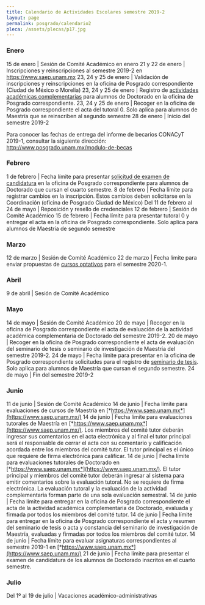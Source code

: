 ```yaml
---
title: Calendario de Actividades Escolares semestre 2019-2
layout: page
permalink: posgrado/calendario2
pleca: /assets/plecas/p17.jpg
---
```




### Enero

15 de enero | Sesión de Comité Académico en enero
21 y 22 de enero | Inscripciones y reinscripciones al semestre 2019-2 en <https://www.saep.unam.mx>
23, 24 y 25 de enero | Validación de inscripciones y reinscripciones en la oficina de Posgrado correspondiente (Ciudad de México o Morelia)
23, 24 y 25 de enero | Registro de [actividades académicas complementarias](/doctorado/actividades) para alumnos de Doctorado en la oficina de Posgrado correspondiente.
23, 24 y 25 de enero | Recoger en la oficina de Posgrado correspondiente el acta del tutoral 0. Solo aplica para alumnos de Maestría que se reinscriben al segundo semestre
28 de enero | Inicio del semestre 2019-2


Para conocer las fechas de entrega del informe de becarios CONACyT 2019-1, consultar la siguiente dirección: <http://www.posgrado.unam.mx/modulo-de-becas>


### Febrero

1 de febrero | Fecha límite para presentar [solicitud de examen de candidatura](/doctorado/candidatura) en la oficina de Posgrado correspondiente para alumnos de Doctorado que cursan el cuarto semestre.
8 de febrero | Fecha límite para registrar cambios en la inscripción. Estos cambios deben solicitarse en la Coordinación (oficina de Posgrado Ciudad de México)
Del 11 de febrero al 24 de mayo | Reposición y resello de credenciales
12 de febrero | Sesión de Comité Académico
15 de febrero | Fecha límite para presentar tutoral 0 y entregar el acta en la oficina de Posgrado correspondiente. Solo aplica para alumnos de Maestría de segundo semestre

### Marzo

12 de marzo | Sesión de Comité Académico
22 de marzo | Fecha límite para enviar propuestas de [cursos optativos](/academicos/convocatoria_cursos) para el semestre 2020-1.

### Abril

9 de abril | Sesión de Comité Académico

### Mayo

14 de mayo | Sesión de Comité Académico
20 de mayo | Recoger en la oficina de Posgrado correspondiente el acta de evaluación de la actividad académica complementaria de Doctorado del semestre 2019-2.
20 de mayo | Recoger en la oficina de Posgrado correspondiente el acta de evaluación del seminario de tesis o seminario de investigación de Maestría del semestre 2019-2.
24 de mayo | Fecha límite para presentar en la oficina de Posgrado correspondiente solicitudes para el registro de [seminario de tesis](/maestria/seminario_tesis). Solo aplica para alumnos de Maestría que cursan el segundo semestre.
24 de mayo | Fin del semestre 2019-2

### Junio

11 de junio | Sesión de Comité Académico
14 de junio | Fecha límite para evaluaciones de cursos de Maestría en [*https://www.saep.unam.mx*](https://www.saep.unam.mx/)
14 de junio | Fecha límite para evaluaciones tutorales de Maestría en [*https://www.saep.unam.mx*](https://www.saep.unam.mx/). Los miembros del comité tutor deberán ingresar sus comentarios en el acta electrónica y al final el tutor principal será el responsable de cerrar el acta con su comentario y calificación acordada entre los miembros del comité tutor. El tutor principal es el único que requiere de firma electrónica para calificar.
14 de junio | Fecha límite para evaluaciones tutorales de Doctorado en [*https://www.saep.unam.mx*](https://www.saep.unam.mx/). El tutor principal y miembros del comité tutor deberán ingresar al sistema para emitir comentarios sobre la evaluación tutoral. No se requiere de firma electrónica. La evaluación tutoral y la evaluación de la actividad complementaria forman parte de una sola evaluación semestral.
14 de junio | Fecha límite para entregar en la oficina de Posgrado correspondiente el acta de la actividad académica complementaria de Doctorado, evaluada y firmada por todos los miembros del comité tutor.
14 de junio | Fecha límite para entregar en la oficina de Posgrado correspondiente el acta y resumen del seminario de tesis o acta y constancia del seminario de investigación de Maestría, evaluadas y firmadas por todos los miembros del comité tutor.
14 de junio | Fecha límite para evaluar asignaturas correspondientes al semestre 2019-1 en [*https://www.saep.unam.mx*](https://www.saep.unam.mx/)
21 de junio | Fecha límite para presentar el examen de candidatura de los alumnos de Doctorado inscritos en el cuarto semestre.

### Julio

Del 1º al 19 de julio | Vacaciones académico-administrativas




